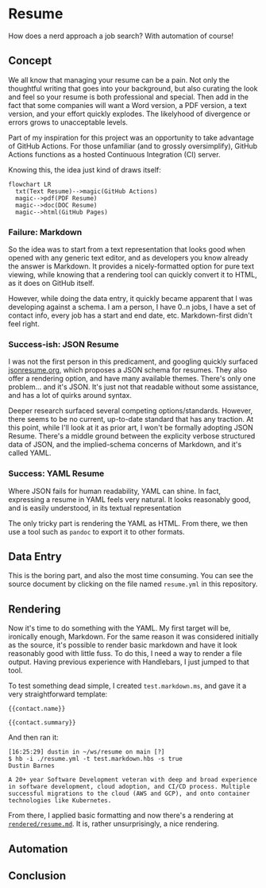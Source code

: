 # Resume
How does a nerd approach a job search? With automation of course!

## Concept
We all know that managing your resume can be a pain. Not only the thoughtful writing that goes into your background, but also curating the look and feel so your resume is both professional and special. Then add in the fact that some companies will want a Word version, a PDF version, a text version, and your effort quickly explodes. The likelyhood of divergence or errors grows to unacceptable levels.

Part of my inspiration for this project was an opportunity to take advantage of GitHub Actions. For those unfamiliar (and to grossly oversimplify), GitHub Actions functions as a hosted Continuous Integration (CI) server. 

Knowing this, the idea just kind of draws itself:

```mermaid
flowchart LR
  txt(Text Resume)-->magic(GitHub Actions)
  magic-->pdf(PDF Resume)
  magic-->doc(DOC Resume)
  magic-->html(GitHub Pages)
```

### Failure: Markdown
So the idea was to start from a text representation that looks good when opened with any generic text editor, and as developers you know already the answer is Markdown. It provides a nicely-formatted option for pure text viewing, while knowing that a rendering tool can quickly convert it to HTML, as it does on GitHub itself. 

However, while doing the data entry, it quickly became apparent that I was developing against a schema. I am a person, I have 0..n jobs, I have a set of contact info, every job has a start and end date, etc. Markdown-first didn't feel right. 

### Success-ish: JSON Resume
I was not the first person in this predicament, and googling quickly surfaced [jsonresume.org](https://jsonresume.org/), which proposes a JSON schema for resumes. They also offer a rendering option, and have many available themes. There's only one problem... and it's JSON. It's just not that readable without some assistance, and has a lot of quirks around syntax. 

Deeper research surfaced several competing options/standards. However, there seems to be no current, up-to-date standard that has any traction. At this point, while I'll look at it as prior art, I won't be formally adopting JSON Resume. There's a middle ground between the explicity verbose structured data of JSON, and the implied-schema concerns of Markdown, and it's called YAML. 

### Success: YAML Resume
Where JSON fails for human readability, YAML can shine. In fact, expressing a resume in YAML feels very natural. It looks reasonably good, and is easily understood, in its textual representation

The only tricky part is rendering the YAML as HTML. From there, we then use a tool such as `pandoc` to export it to other formats.

## Data Entry
This is the boring part, and also the most time consuming. You can see the source document by clicking on the file named `resume.yml` in this repository.

## Rendering
Now it's time to do something with the YAML. My first target will be, ironically enough, Markdown. For the same reason it was considered initially as the source, it's possible to render basic markdown and have it look reasonably good with little fuss. To do this, I need a way to render a file output. Having previous experience with Handlebars, I just jumped to that tool. 

To test something dead simple, I created `test.markdown.ms`, and gave it a very straightforward template:

```
{{contact.name}}

{{contact.summary}}
```

And then ran it:

```
[16:25:29] dustin in ~/ws/resume on main [?]
$ hb -i ./resume.yml -t test.markdown.hbs -s true
Dustin Barnes

A 20+ year Software Development veteran with deep and broad experience
in software development, cloud adoption, and CI/CD process. Multiple 
successful migrations to the cloud (AWS and GCP), and onto container
technologies like Kubernetes.
```

From there, I applied basic formatting and now there's a rendering at [`rendered/resume.md`](https://github.com/dustinbarnes/resume/blob/main/rendered/resume.md). It is, rather unsurprisingly, a nice rendering. 


## Automation

## Conclusion
